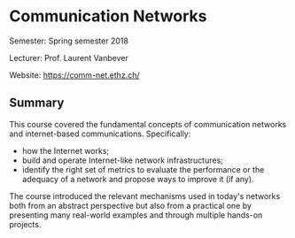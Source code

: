 # Communication Networks

Semester: Spring semester 2018

Lecturer: Prof. Laurent Vanbever

Website: https://comm-net.ethz.ch/

## Summary

This course covered the fundamental concepts of communication networks and internet-based communications. Specifically:

* how the Internet works;
* build and operate Internet-like network infrastructures;
* identify the right set of metrics to evaluate the performance or the adequacy of a network and propose ways to improve it (if any).

The course introduced the relevant mechanisms used in today's networks both from an abstract perspective but also from a practical one by presenting many real-world examples and through multiple hands-on projects.
